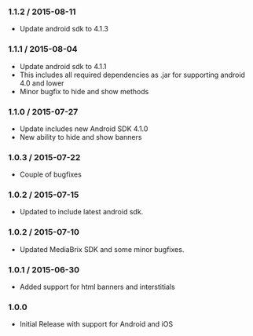 ### 1.1.2 / 2015-08-11
  * Update android sdk to 4.1.3

### 1.1.1 / 2015-08-04
  * Update android sdk to 4.1.1
  * This includes all required dependencies as .jar for supporting android 4.0 and lower
  * Minor bugfix to hide and show methods

### 1.1.0 / 2015-07-27
  * Update includes new Android SDK 4.1.0
  * New ability to hide and show banners

### 1.0.3 / 2015-07-22
  * Couple of bugfixes

### 1.0.2 / 2015-07-15
  * Updated to include latest android sdk.

### 1.0.2 / 2015-07-10
  * Updated MediaBrix SDK and some minor bugfixes.

### 1.0.1 / 2015-06-30
  * Added support for html banners and interstitials
  
### 1.0.0
  * Initial Release with support for Android and iOS
